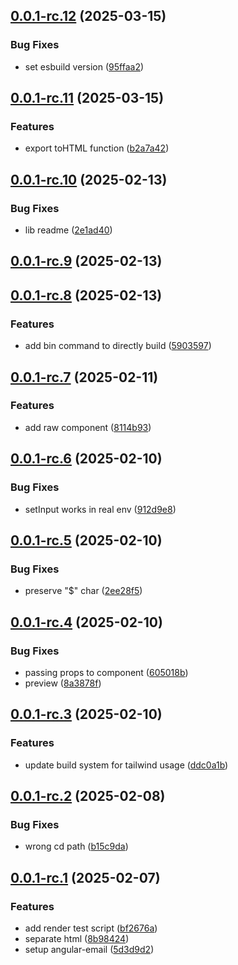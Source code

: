 ## [0.0.1-rc.12](https://github.com/keycloakify/angular-email/compare/v0.0.1-rc.11...v0.0.1-rc.12) (2025-03-15)


### Bug Fixes

* set esbuild version ([95ffaa2](https://github.com/keycloakify/angular-email/commit/95ffaa26282e583edc9ff882a96e294d13f98925))



## [0.0.1-rc.11](https://github.com/keycloakify/angular-email/compare/v0.0.1-rc.10...v0.0.1-rc.11) (2025-03-15)


### Features

* export toHTML function ([b2a7a42](https://github.com/keycloakify/angular-email/commit/b2a7a42a13d060d5412fb3d87d6e448a3007fd47))



## [0.0.1-rc.10](https://github.com/keycloakify/angular-email/compare/v0.0.1-rc.9...v0.0.1-rc.10) (2025-02-13)


### Bug Fixes

* lib readme ([2e1ad40](https://github.com/keycloakify/angular-email/commit/2e1ad40f4def1f9cf591a18f8734d30402d42461))



## [0.0.1-rc.9](https://github.com/keycloakify/angular-email/compare/v0.0.1-rc.8...v0.0.1-rc.9) (2025-02-13)



## [0.0.1-rc.8](https://github.com/keycloakify/angular-email/compare/v0.0.1-rc.7...v0.0.1-rc.8) (2025-02-13)


### Features

* add bin command to directly build ([5903597](https://github.com/keycloakify/angular-email/commit/5903597fb95a12cf199be3c42904642a9f12b901))



## [0.0.1-rc.7](https://github.com/keycloakify/angular-email/compare/v0.0.1-rc.6...v0.0.1-rc.7) (2025-02-11)


### Features

* add raw component ([8114b93](https://github.com/keycloakify/angular-email/commit/8114b93ff6672bad29c98c22ce10a1a125bb0042))



## [0.0.1-rc.6](https://github.com/keycloakify/angular-email/compare/v0.0.1-rc.5...v0.0.1-rc.6) (2025-02-10)


### Bug Fixes

* setInput works in real env ([912d9e8](https://github.com/keycloakify/angular-email/commit/912d9e883994cfc814ddaa9ed98e97319d9ada4f))



## [0.0.1-rc.5](https://github.com/keycloakify/angular-email/compare/v0.0.1-rc.4...v0.0.1-rc.5) (2025-02-10)


### Bug Fixes

* preserve "$" char ([2ee28f5](https://github.com/keycloakify/angular-email/commit/2ee28f5c5228e6f17322f3f46d65e3a1d280467c))



## [0.0.1-rc.4](https://github.com/keycloakify/angular-email/compare/v0.0.1-rc.3...v0.0.1-rc.4) (2025-02-10)


### Bug Fixes

* passing props to component ([605018b](https://github.com/keycloakify/angular-email/commit/605018b2d2706cb3271450f7aafa4aa35a9cfd98))
* preview ([8a3878f](https://github.com/keycloakify/angular-email/commit/8a3878f477ddb0d8c2654fdcb21111cfe5babdf0))



## [0.0.1-rc.3](https://github.com/keycloakify/angular-email/compare/v0.0.1-rc.2...v0.0.1-rc.3) (2025-02-10)


### Features

* update build system for tailwind usage ([ddc0a1b](https://github.com/keycloakify/angular-email/commit/ddc0a1b3c6c2e8439b0f22fe1c0e582dc6cad5b4))



## [0.0.1-rc.2](https://github.com/keycloakify/angular-email/compare/v0.0.1-rc.1...v0.0.1-rc.2) (2025-02-08)


### Bug Fixes

* wrong cd path ([b15c9da](https://github.com/keycloakify/angular-email/commit/b15c9da7ef53981899e9905a875d4b56ed71a67a))



## [0.0.1-rc.1](https://github.com/keycloakify/angular-email/compare/5d3d9d2289970677392830bfedf4c276a9fafe40...v0.0.1-rc.1) (2025-02-07)


### Features

* add render test script ([bf2676a](https://github.com/keycloakify/angular-email/commit/bf2676ab99d81593fb30a847062a3c5c93f9afee))
* separate html ([8b98424](https://github.com/keycloakify/angular-email/commit/8b984241175b7e1afe867ac8019adc8da29cc5fb))
* setup angular-email ([5d3d9d2](https://github.com/keycloakify/angular-email/commit/5d3d9d2289970677392830bfedf4c276a9fafe40))



